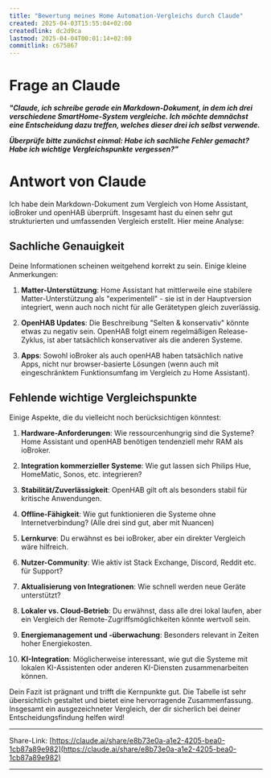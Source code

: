 ```yaml
---
title: "Bewertung meines Home Automation-Vergleichs durch Claude"
created: 2025-04-03T15:55:04+02:00
createdlink: dc2d9ca
lastmod: 2025-04-04T00:01:14+02:00
commitlink: c675867
---
```


# Frage an Claude

**_"Claude, ich schreibe gerade ein Markdown-Dokument, in dem ich drei verschiedene SmartHome-System vergleiche. Ich möchte demnächst eine Entscheidung dazu treffen, welches dieser drei ich selbst verwende._**

**_Überprüfe bitte zunächst einmal: Habe ich sachliche Fehler gemacht? Habe ich wichtige Vergleichspunkte vergessen?"_**


# Antwort von Claude

Ich habe dein Markdown-Dokument zum Vergleich von Home Assistant, ioBroker und openHAB überprüft. Insgesamt hast du einen sehr gut strukturierten und umfassenden Vergleich erstellt. Hier meine Analyse:

## Sachliche Genauigkeit

Deine Informationen scheinen weitgehend korrekt zu sein. Einige kleine Anmerkungen:

1. **Matter-Unterstützung**: Home Assistant hat mittlerweile eine stabilere Matter-Unterstützung als "experimentell" - sie ist in der Hauptversion integriert, wenn auch noch nicht für alle Gerätetypen gleich zuverlässig.

2. **OpenHAB Updates**: Die Beschreibung "Selten & konservativ" könnte etwas zu negativ sein. OpenHAB folgt einem regelmäßigen Release-Zyklus, ist aber tatsächlich konservativer als die anderen Systeme.

3. **Apps**: Sowohl ioBroker als auch openHAB haben tatsächlich native Apps, nicht nur browser-basierte Lösungen (wenn auch mit eingeschränktem Funktionsumfang im Vergleich zu Home Assistant).

## Fehlende wichtige Vergleichspunkte

Einige Aspekte, die du vielleicht noch berücksichtigen könntest:

1. **Hardware-Anforderungen**: Wie ressourcenhungrig sind die Systeme? Home Assistant und openHAB benötigen tendenziell mehr RAM als ioBroker.

2. **Integration kommerzieller Systeme**: Wie gut lassen sich Philips Hue, HomeMatic, Sonos, etc. integrieren?

3. **Stabilität/Zuverlässigkeit**: OpenHAB gilt oft als besonders stabil für kritische Anwendungen.

4. **Offline-Fähigkeit**: Wie gut funktionieren die Systeme ohne Internetverbindung? (Alle drei sind gut, aber mit Nuancen)

5. **Lernkurve**: Du erwähnst es bei ioBroker, aber ein direkter Vergleich wäre hilfreich.

6. **Nutzer-Community**: Wie aktiv ist Stack Exchange, Discord, Reddit etc. für Support?

7. **Aktualisierung von Integrationen**: Wie schnell werden neue Geräte unterstützt?

8. **Lokaler vs. Cloud-Betrieb**: Du erwähnst, dass alle drei lokal laufen, aber ein Vergleich der Remote-Zugriffsmöglichkeiten könnte wertvoll sein.

9. **Energiemanagement und -überwachung**: Besonders relevant in Zeiten hoher Energiekosten.

10. **KI-Integration**: Möglicherweise interessant, wie gut die Systeme mit lokalen KI-Assistenten oder anderen KI-Diensten zusammenarbeiten können.

Dein Fazit ist prägnant und trifft die Kernpunkte gut. Die Tabelle ist sehr übersichtlich gestaltet und bietet eine hervorragende Zusammenfassung. Insgesamt ein ausgezeichneter Vergleich, der dir sicherlich bei deiner Entscheidungsfindung helfen wird!


---

Share-Link: [https://claude.ai/share/e8b73e0a-a1e2-4205-bea0-1cb87a89e982](https://claude.ai/share/e8b73e0a-a1e2-4205-bea0-1cb87a89e982)

---


